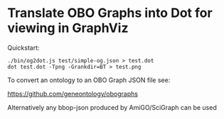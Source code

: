 # Translate OBO Graphs into Dot for viewing in GraphViz

Quickstart:

```
./bin/og2dot.js test/simple-og.json > test.dot
dot test.dot -Tpng -Grankdir=BT > test.png
```

To convert an ontology to an OBO Graph JSON file see:

https://github.com/geneontology/obographs

Alternatively any bbop-json produced by AmiGO/SciGraph can be used

